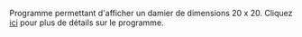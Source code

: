 Programme permettant d'afficher un damier de dimensions 20 x 20. 
Cliquez [ici](https://www.france-ioi.org/algo/task.php?idChapter=643&iOrder=15) pour plus de détails sur le programme.
